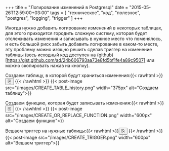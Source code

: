 +++
title = "Логирование изменений в Postgresql"
date = "2015-05-26T12:59:00+03:00"
tags = [
    "техническое",
    "код",
    "полезное",
    "postgres",
    "logging",
    "trigger"
]
+++

Иногда нужно добавить логирование изменений в некоторых таблицах, для этого приходится городить сложную систему, которая будет отслеживать изменения и записывать в нужное место что поменялось, и есть большой риск забыть добавить логирование в каком-то месте, эту проблему можно изящно решить сделав триггер на изменение таблицы (весь исходный код доступен на (github)[https://gist.github.com/ad/24b606793aa73e8fd5bf1fe4a89c9507] или можно скопировать нажав на кнопку).

<!--more-->

<!-- https://carbon.now.sh/?bg=rgba%28171%2C+184%2C+195%2C+1%29&t=lucario&wt=none&l=sql&ds=false&dsyoff=20px&dsblur=68px&wc=true&wa=false&pv=0px&ph=0px&ln=true&fl=1&fm=Hack&fs=10.5px&lh=133%25&si=false&es=2x&wm=false&code=CREATE%2520OR%2520REPLACE%2520FUNCTION%2520change_trigger%28%29%2520RETURNS%2520trigger%2520AS%2520%2524%2524%250ABEGIN%250A%2520%2520IF%2520TG_OP%2520%253D%2520%27INSERT%27%250A%2520%2520%2520%2520THEN%250A%2520%2520%2520%2520%2520%2520INSERT%2520INTO%2520history%2520%28tabname%252C%2520schemaname%252C%2520operation%252C%2520new_val%252C%2520item_id%29%250A%2520%2520%2520%2520%2520%2520VALUES%2520%28TG_RELNAME%252C%2520TG_TABLE_SCHEMA%252C%2520TG_OP%252C%2520row_to_json%28NEW%29%252C%2520NEW.id%29%253B%250A%2520%2520%2520%2520%2520%2520RETURN%2520NEW%253B%250AELSIF%2520TG_OP%2520%253D%2520%27UPDATE%27%250A%2520%2520THEN%250A%2520%2520%2520%2520INSERT%2520INTO%2520history%2520%28tabname%252C%2520schemaname%252C%2520operation%252C%2520new_val%252C%2520old_val%252C%2520item_id%29%250A%2520%2520%2520%2520VALUES%2520%28TG_RELNAME%252C%2520TG_TABLE_SCHEMA%252C%2520TG_OP%252C%2520row_to_json%28NEW%29%252C%2520row_to_json%28OLD%29%252C%2520NEW.id%29%253B%250A%2520%2520%2520%2520RETURN%2520NEW%253B%250A%2520%2520ELSIF%2520TG_OP%2520%253D%2520%27DELETE%27%250A%2520%2520%2520%2520THEN%250A%2520%2520%2520%2520%2520%2520INSERT%2520INTO%2520history%2520%28tabname%252C%2520schemaname%252C%2520operation%252C%2520old_val%252C%2520item_id%29%250A%2520%2520%2520%2520%2520%2520VALUES%2520%28TG_RELNAME%252C%2520TG_TABLE_SCHEMA%252C%2520TG_OP%252C%2520row_to_json%28OLD%29%252C%2520OLD.id%29%253B%250A%2520%2520%2520%2520%2520%2520RETURN%2520OLD%253B%250A%2520%2520END%2520IF%253B%250AEND%253B%250A%2524%2524%2520LANGUAGE%2520%27plpgsql%27%2520SECURITY%2520DEFINER%253B -->

Создаем таблицу, в которой будут храниться изменения:{{< rawhtml >}}<input type="button" value="&#x2398" title="Копировать код" onclick="copyToClipboard('create_table'); return false;">
<input type="hidden" id="create_table" value="CREATE TABLE history (
    id          serial,
    tstamp      timestamp DEFAULT now(),
    schemaname  text,
    tabname     text,
    operation   text,
    who         text DEFAULT current_user,
    new_val     json,
    old_val     json,
    item_id     int8
);">{{< /rawhtml >}}
{{< post-image src="/images/CREATE_TABLE_history.png" width="375px" alt="Создаем таблицу">}}

Создаем функцию, которая будет записывать изменения:{{< rawhtml >}}<input type="button" value="&#x2398" title="Копировать код" onclick="copyToClipboard('create_or_replace'); return false;">
<input type="hidden" id="create_or_replace" value="CREATE OR REPLACE FUNCTION change_trigger() RETURNS trigger AS $$
BEGIN
  IF TG_OP = 'INSERT'
    THEN
      INSERT INTO history (tabname, schemaname, operation, new_val, item_id)
      VALUES (TG_RELNAME, TG_TABLE_SCHEMA, TG_OP, row_to_json(NEW), NEW.id);
      RETURN NEW;
ELSIF TG_OP = 'UPDATE'
  THEN
    INSERT INTO history (tabname, schemaname, operation, new_val, old_val, item_id)
    VALUES (TG_RELNAME, TG_TABLE_SCHEMA, TG_OP, row_to_json(NEW), row_to_json(OLD), NEW.id);
    RETURN NEW;
  ELSIF TG_OP = 'DELETE'
    THEN
      INSERT INTO history (tabname, schemaname, operation, old_val, item_id)
      VALUES (TG_RELNAME, TG_TABLE_SCHEMA, TG_OP, row_to_json(OLD), OLD.id);
      RETURN OLD;
  END IF;
END;
$$ LANGUAGE 'plpgsql' SECURITY DEFINER;">{{< /rawhtml >}}
{{< post-image src="/images/CREATE_OR_REPLACE_FUNCTION.png" width="600px" alt="Создаем функцию">}}


Вешаем триггер на нужные таблицы:{{< rawhtml >}}<input type="button" value="&#x2398" title="Копировать код" onclick="copyToClipboard('create_trigger'); return false;">
<input type="hidden" id="create_trigger" value="CREATE TRIGGER tablename_trigger BEFORE INSERT OR UPDATE OR DELETE ON tablename FOR EACH ROW EXECUTE PROCEDURE change_trigger();">{{< /rawhtml >}}
{{< post-image src="/images/CREATE_TRIGGER.png" width="600px" alt="Вешаем триггер">}}